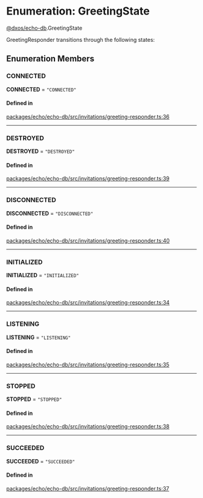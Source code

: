 # Enumeration: GreetingState

[@dxos/echo-db](../modules/dxos_echo_db.md).GreetingState

GreetingResponder transitions through the following states:

## Enumeration Members

### CONNECTED

 **CONNECTED** = ``"CONNECTED"``

#### Defined in

[packages/echo/echo-db/src/invitations/greeting-responder.ts:36](https://github.com/dxos/dxos/blob/main/packages/echo/echo-db/src/invitations/greeting-responder.ts#L36)

___

### DESTROYED

 **DESTROYED** = ``"DESTROYED"``

#### Defined in

[packages/echo/echo-db/src/invitations/greeting-responder.ts:39](https://github.com/dxos/dxos/blob/main/packages/echo/echo-db/src/invitations/greeting-responder.ts#L39)

___

### DISCONNECTED

 **DISCONNECTED** = ``"DISCONNECTED"``

#### Defined in

[packages/echo/echo-db/src/invitations/greeting-responder.ts:40](https://github.com/dxos/dxos/blob/main/packages/echo/echo-db/src/invitations/greeting-responder.ts#L40)

___

### INITIALIZED

 **INITIALIZED** = ``"INITIALIZED"``

#### Defined in

[packages/echo/echo-db/src/invitations/greeting-responder.ts:34](https://github.com/dxos/dxos/blob/main/packages/echo/echo-db/src/invitations/greeting-responder.ts#L34)

___

### LISTENING

 **LISTENING** = ``"LISTENING"``

#### Defined in

[packages/echo/echo-db/src/invitations/greeting-responder.ts:35](https://github.com/dxos/dxos/blob/main/packages/echo/echo-db/src/invitations/greeting-responder.ts#L35)

___

### STOPPED

 **STOPPED** = ``"STOPPED"``

#### Defined in

[packages/echo/echo-db/src/invitations/greeting-responder.ts:38](https://github.com/dxos/dxos/blob/main/packages/echo/echo-db/src/invitations/greeting-responder.ts#L38)

___

### SUCCEEDED

 **SUCCEEDED** = ``"SUCCEEDED"``

#### Defined in

[packages/echo/echo-db/src/invitations/greeting-responder.ts:37](https://github.com/dxos/dxos/blob/main/packages/echo/echo-db/src/invitations/greeting-responder.ts#L37)
